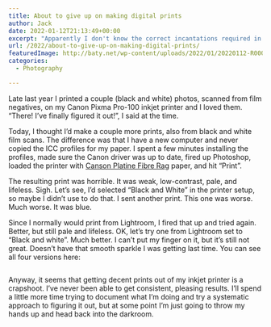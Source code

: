 ```yaml
---
title: About to give up on making digital prints
author: Jack
date: 2022-01-12T21:13:49+00:00
excerpt: "Apparently I don't know the correct incantations required in order to coax a decent print out of my inkjet printer."
url: /2022/about-to-give-up-on-making-digital-prints/
featuredImage: http://baty.net/wp-content/uploads/2022/01/20220112-R0002021A.jpg
categories:
  - Photography

---
```

Late last year I printed a couple (black and white) photos, scanned from film negatives, on my Canon Pixma Pro-100 inkjet printer and I loved them. &#8220;There! I&#8217;ve finally figured it out!&#8221;, I said at the time.

Today, I thought I&#8217;d make a couple more prints, also from black and white film scans. The difference was that I have a new computer and never copied the ICC profiles for my paper. I spent a few minutes installing the profiles, made sure the Canon driver was up to date, fired up Photoshop, loaded the printer with [Canson Platine Fibre Rag][1] paper, and hit &#8220;Print&#8221;.

The resulting print was horrible. It was weak, low-contrast, pale, and lifeless. Sigh. Let&#8217;s see, I&#8217;d selected &#8220;Black and White&#8221; in the printer setup, so maybe I didn&#8217;t use to do that. I sent another print. This one was worse. Much worse. It was blue.

Since I normally would print from Lightroom, I fired that up and tried again. Better, but still pale and lifeless. OK, let&#8217;s try one from Lightroom set to &#8220;Black and white&#8221;. Much better. I can&#8217;t put my finger on it, but it&#8217;s still not great. Doesn&#8217;t have that smooth sparkle I was getting last time. You can see all four versions here:<figure class="wp-block-image size-large">

<img src="http://baty.net/wp-content/uploads/2022/01/20220112-R0002021.jpg" alt="" class="wp-image-2595" /> </figure> 

Anyway, it seems that getting decent prints out of my inkjet printer is a crapshoot. I&#8217;ve never been able to get consistent, pleasing results. I&#8217;ll spend a little more time trying to document what I&#8217;m doing and try a systematic approach to figuring it out, but at some point I&#8217;m just going to throw my hands up and head back into the darkroom.

 [1]: https://www.canson-infinity.com/en/products/platine-fibre-rag